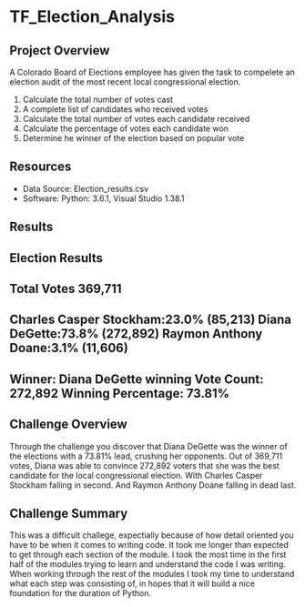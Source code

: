 # TF_Election_Analysis

## Project Overview
A Colorado Board of Elections employee has given the task to compelete an election audit of the most recent local congressional election. 

1. Calculate the total number of votes cast
2. A complete list of candidates who received votes
3. Calculate the total number of votes each candidate received
4. Calculate the percentage of votes each candidate won
5. Determine he winner of the election based on popular vote

## Resources
- Data Source: Election_results.csv
- Software: Python: 3.6.1, Visual Studio 1.38.1

## Results

Election Results
------------------------
Total Votes 369,711
------------------------
Charles Casper Stockham:23.0% (85,213)
Diana DeGette:73.8% (272,892)
Raymon Anthony Doane:3.1% (11,606)
------------------------------
Winner: Diana DeGette
winning Vote Count: 272,892
Winning Percentage: 73.81%
------------------------------

## Challenge Overview
  Through the challenge you discover that Diana DeGette was the winner of the elections with a 73.81% lead, crushing her opponents. Out of 369,711 votes, Diana was able to convince 272,892 voters that she was the best candidate for the local congressional election. With Charles Casper Stockham falling in second. And Raymon Anthony Doane falling in dead last. 
  
## Challenge Summary
  This was a difficult challege, expectially because of how detail oriented you have to be when it comes to writing code. It took me longer than expected to get through each section of the module. I took the most time in the first half of the modules trying to learn and understand the code I was writing. When working through the rest of the modules I took my time to understand what each step was consisting of, in hopes that it will build a nice foundation for the duration of Python. 
